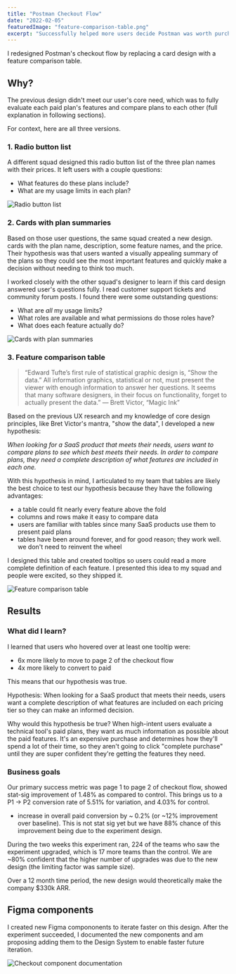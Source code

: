 ```yaml
---
title: "Postman Checkout Flow"
date: "2022-02-05"
featuredImage: "feature-comparison-table.png"
excerpt: "Successfully helped more users decide Postman was worth purchasing by replacing the checkout flow's card design with a feature comparison table."
---
```


I redesigned Postman's checkout flow by replacing a card design with a feature comparison table.

## Why?
The previous design didn't meet our user's core need, which was to fully evaluate each paid plan's features and compare plans to each other (full explanation in following sections).

For context, here are all three versions.

### 1. Radio button list
A different squad designed this radio button list of the three plan names with their prices. It left users with a couple questions:
- What features do these plans include?
- What are my usage limits in each plan?

![Radio button list](radio-button-list.png)

### 2. Cards with plan summaries
Based on those user questions, the same squad created a new design. cards with the plan name, description, some feature names, and the price. Their hypothesis was that users wanted a visually appealing summary of the plans so they could see the most important features and quickly make a decision without needing to think too much.

I worked closely with the other squad's designer to learn if this card design answered user's questions fully. I read customer support tickets and community forum posts. I found there were some outstanding questions:

- What are *all* my usage limits?
- What roles are available and what permissions do those roles have?
- What does each feature actually do?

![Cards with plan summaries](card-plan-summaries.png)

### 3. Feature comparison table
> “Edward Tufte’s first rule of statistical graphic design is, “Show the data.” All information graphics, statistical or not, must present the viewer with enough information to answer her questions. It seems that many software designers, in their focus on functionality, forget to actually present the data.” — Brett Victor, “Magic Ink”

Based on the previous UX research and my knowledge of core design principles, like Bret Victor's mantra, "show the data", I developed a new hypothesis: 

*When looking for a SaaS product that meets their needs, users want to compare plans to see which best meets their needs. In order to compare plans, they need a complete description of what features are included in each one.*

With this hypothesis in mind, I articulated to my team that tables are likely the best choice to test our hypothesis because they have the following advantages:
- a table could fit nearly every feature above the fold
- columns and rows make it easy to compare data
- users are familiar with tables since many SaaS products use them to present paid plans
- tables have been around forever, and for good reason; they work well. we don't need to reinvent the wheel

I designed this table and created tooltips so users could read a more complete definition of each feature. I presented this idea to my squad and people were excited, so they shipped it.

![Feature comparison table](feature-comparison-table.png)

## Results

### What did I learn?
I learned that users who hovered over at least one tooltip were:
- 6x more likely to move to page 2 of the checkout flow
- 4x more likely to convert to paid

This means that our hypothesis was true. 

Hypothesis: When looking for a SaaS product that meets their needs, users want a complete description of what features are included on each pricing tier so they can make an informed decision.

Why would this hypothesis be true? When high-intent users evaluate a technical tool's paid plans, they want as much information as possible about the paid features. It's an expensive purchase and determines how they'll spend a lot of their time, so they aren't going to click "complete purchase" until they are super confident they're getting the features they need.


### Business goals
Our primary success metric was page 1 to page 2 of checkout flow, showed stat-sig improvement of 1.48% as compared to control. This brings us to a P1 -> P2 conversion rate of 5.51% for variation, and 4.03% for control. 
- increase in overall paid conversion by ~ 0.2% (or ~12% improvement over baseline). This is not stat sig yet but we have 88% chance of this improvement being due to the experiment design.

During the two weeks this experiment ran, 224 of the teams who saw the experiment upgraded, which is 17 more teams than the control. We are ~80% confident that the higher number of upgrades was due to the new design (the limiting factor was sample size).

Over a 12 month time period, the new design would theoretically make the company $330k ARR.

## Figma components
I created new Figma compononents to iterate faster on this design. After the experiment succeeded, I documented the new components and am proposing adding them to the Design System to enable faster future iteration.

![Checkout component documentation](checkout-components.png)